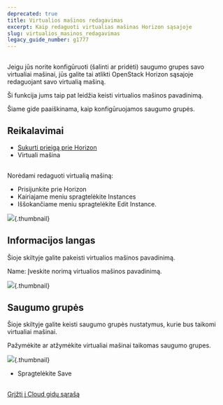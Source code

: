 ```yaml
---
deprecated: true
title: Virtualios mašinos redagavimas
excerpt: Kaip redaguoti virtualias mašinas Horizon sąsajoje
slug: virtualios_masinos_redagavimas
legacy_guide_number: g1777
---
```



## 
Jeigu jūs norite konfigūruoti (šalinti ar pridėti) saugumo grupes savo virtualiai mašinai, jūs galite tai atlikti OpenStack Horizon sąsajoje redaguojant savo virtualią mašiną. 

Ši funkcija jums taip pat leidžia keisti virtualios mašinos pavadinimą.

Šiame gide paaiškinama, kaip konfigūruojamos saugumo grupės.


## Reikalavimai

- [Sukurti prieigą prie Horizon]({legacy}1773)
- Virtuali mašina




## 
Norėdami redaguoti virtualią mašiną:


- Prisijunkite prie Horizon
- Kairiajame meniu spragtelėkite Instances
- Iššokančiame meniu spragtelėkite Edit Instance.



![](images/img_2647.jpg){.thumbnail}

## Informacijos langas
Šioje skiltyje galite pakeisti virtualios mašinos pavadinimą.

Name: Įveskite norimą virtualios mašinos pavadinimą.

![](images/img_2649.jpg){.thumbnail}

## Saugumo grupės
Šioje skiltyje galite keisti saugumo grupės nustatymus, kurie bus taikomi virtualiai mašinai.

Pažymėkite ar atžymėkite virtualiai mašinai taikomas saugumo grupes.

![](images/img_2648.jpg){.thumbnail}

- Spragtelėkite Save




## 
[Grįžti į Cloud gidų sąrašą]({legacy}1785)

